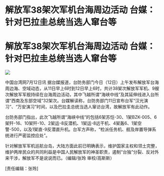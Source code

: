 # 解放军38架次军机台海周边活动 台媒：针对巴拉圭总统当选人窜台等

# 解放军38架次军机台海周边活动 台媒：针对巴拉圭总统当选人窜台等

![](https://inews.gtimg.com/newsapp_bt/0/15813485066/1000)

中国台湾网7月12日讯
据台媒报道，台防务部门今日（12日）上午发布解放军台海周边海、空域动态，从11日早上6时到12日早上6时，共计38架次解放军军机、9艘次解放军军舰持续在台海周边活动，其中飞越所谓“海峡中线”及其延伸线进入台所谓“西南及东部空域”32架次。台媒解读称，台防务部门11日宣布台军“汉光演习”、“万安演习”时间，以及巴拉圭总统当选人窜访台湾，故解放军有此动作。

台防务部门指出，此次飞越所谓“海峡中线”的包括6架苏恺-30、1架BZK-005、6架歼-16、10架歼-10、2架运-8反潜机、1架运-8远干机、4架轰6、1架空警-500，以及1架直-9反潜直升机。台军方声称，“检派任务机、舰及岸置导弹系统进行严密监控应处”。

针对解放军军机巡航台岛，大陆方面此前已明确表示，维护国家主权和领土完整，维护两岸民众的共同利益是中国人民解放军的神圣职责，遏制“台独”分裂、反对外来干涉，解放军不是说说而已。（编辑/张玲
审校/高斯斯）

[责任编辑：张玲]

